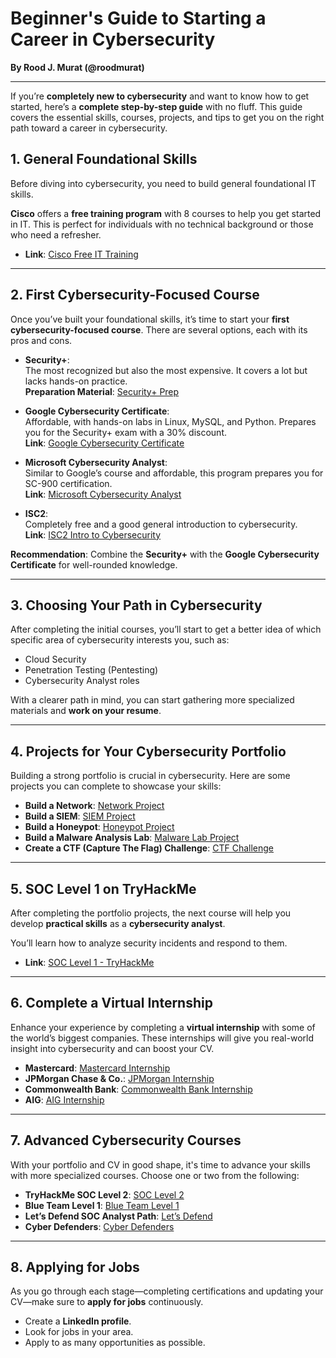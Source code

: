 # Beginner's Guide to Starting a Career in Cybersecurity  
**By Rood J. Murat (@roodmurat)**

---

If you’re **completely new to cybersecurity** and want to know how to get started, here’s a **complete step-by-step guide** with no fluff. This guide covers the essential skills, courses, projects, and tips to get you on the right path toward a career in cybersecurity.

## 1. General Foundational Skills

Before diving into cybersecurity, you need to build general foundational IT skills.

**Cisco** offers a **free training program** with 8 courses to help you get started in IT. This is perfect for individuals with no technical background or those who need a refresher.

- **Link**: [Cisco Free IT Training](https://bit.ly/4cyed0j)

---

## 2. First Cybersecurity-Focused Course

Once you’ve built your foundational skills, it’s time to start your **first cybersecurity-focused course**. There are several options, each with its pros and cons.

- **Security+**:  
  The most recognized but also the most expensive. It covers a lot but lacks hands-on practice.  
  **Preparation Material**: [Security+ Prep](https://bit.ly/3xWQurm)

- **Google Cybersecurity Certificate**:  
  Affordable, with hands-on labs in Linux, MySQL, and Python. Prepares you for the Security+ exam with a 30% discount.  
  **Link**: [Google Cybersecurity Certificate](https://bit.ly/4a3WU5a)

- **Microsoft Cybersecurity Analyst**:  
  Similar to Google’s course and affordable, this program prepares you for SC-900 certification.  
  **Link**: [Microsoft Cybersecurity Analyst](https://bit.ly/4bA599F)

- **ISC2**:  
  Completely free and a good general introduction to cybersecurity.  
  **Link**: [ISC2 Intro to Cybersecurity](https://bit.ly/3xRDVxE)

**Recommendation**: Combine the **Security+** with the **Google Cybersecurity Certificate** for well-rounded knowledge.

---

## 3. Choosing Your Path in Cybersecurity

After completing the initial courses, you’ll start to get a better idea of which specific area of cybersecurity interests you, such as:

- Cloud Security
- Penetration Testing (Pentesting)
- Cybersecurity Analyst roles

With a clearer path in mind, you can start gathering more specialized materials and **work on your resume**.

---

## 4. Projects for Your Cybersecurity Portfolio

Building a strong portfolio is crucial in cybersecurity. Here are some projects you can complete to showcase your skills:

- **Build a Network**: [Network Project](https://bit.ly/3S0hSM3)
- **Build a SIEM**: [SIEM Project](https://bit.ly/3y0mr21)
- **Build a Honeypot**: [Honeypot Project](https://bit.ly/4eSy8bL)
- **Build a Malware Analysis Lab**: [Malware Lab Project](https://bit.ly/3xFzQwz)
- **Create a CTF (Capture The Flag) Challenge**: [CTF Challenge](https://bit.ly/3XVlanz)

---

## 5. SOC Level 1 on TryHackMe

After completing the portfolio projects, the next course will help you develop **practical skills** as a **cybersecurity analyst**.

You’ll learn how to analyze security incidents and respond to them.

- **Link**: [SOC Level 1 - TryHackMe](https://bit.ly/4bvf8NC)

---

## 6. Complete a Virtual Internship

Enhance your experience by completing a **virtual internship** with some of the world’s biggest companies. These internships will give you real-world insight into cybersecurity and can boost your CV.

- **Mastercard**: [Mastercard Internship](https://bit.ly/4cOeyLU)
- **JPMorgan Chase & Co.**: [JPMorgan Internship](https://bit.ly/4cTGaPW)
- **Commonwealth Bank**: [Commonwealth Bank Internship](https://bit.ly/4cQxDx9)
- **AIG**: [AIG Internship](https://bit.ly/4cvWNBb)

---

## 7. Advanced Cybersecurity Courses

With your portfolio and CV in good shape, it's time to advance your skills with more specialized courses. Choose one or two from the following:

- **TryHackMe SOC Level 2**: [SOC Level 2](https://bit.ly/3Wg2ayI)
- **Blue Team Level 1**: [Blue Team Level 1](https://bit.ly/464jN8g)
- **Let’s Defend SOC Analyst Path**: [Let’s Defend](https://bit.ly/3Wcop8X)
- **Cyber Defenders**: [Cyber Defenders](https://bit.ly/3LBk49n)

---

## 8. Applying for Jobs

As you go through each stage—completing certifications and updating your CV—make sure to **apply for jobs** continuously.

- Create a **LinkedIn profile**.
- Look for jobs in your area.
- Apply to as many opportunities as possible.


